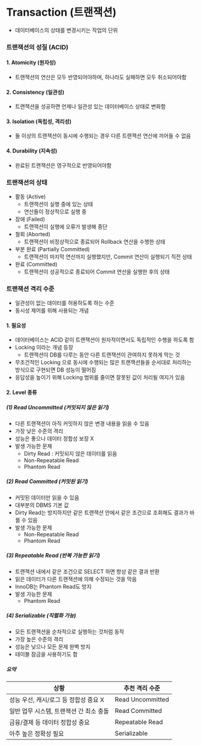 # Transaction (트랜잭션)
- 데이터베이스의 상태를 변경시키는 작업의 단위
### 트랜잭션의 성질 (ACID)
#### 1. Atomicity (원자성)
- 트랜잭션의 연산은 모두 반영되어야하며, 하나라도 실패하면 모두 취소되어야함
#### 2. Consistency (일관성)
- 트랜잭션을 성공하면 언제나 일관성 있는 데이터베이스 상태로 변화함
#### 3. Isolation (독립성, 격리성)
- 둘 이상의 트랜잭션이 동시에 수행되는 경우 다른 트랜잭션 연산에 끼어들 수 없음
#### 4. Durability (지속성)
- 완료된 트랜잭션은 영구적으로 반영되어야함
### 트랜잭션의 상태
- 활동 (Active)
    - 트랜잭션이 실행 중에 있는 상태
    - 연산들이 정상적으로 실행 중
- 장애 (Failed)
    - 트랜잭션이 실행에 오류가 발생해 중단
- 철회 (Aborted)
    - 트랜잭션이 비정상적으로 종료되어 Rollback 연산을 수행한 상태
- 부분 완료 (Partially Committed)
    - 트랜잭션이 마지막 연산까지 실행했지만, Commit 연산이 실행되기 직전 상태
- 완료 (Committed)
    - 트랜잭션이 성공적으로 종료되어 Commit 연산을 실행한 후의 상태
### 트랜잭션 격리 수준
- 일관성이 없는 데이터를 허용하도록 하는 수준
- 동시성 제어를 위해 사용되는 개념
#### 1. 필요성
- 데이터베이스는 ACID 같이 트랜잭션이 원자적이면서도 독립적인 수행을 하도록 함
- Locking 이라는 개념 등장
    - 트랜잭션이 DB를 다루는 동안 다른 트랜잭션이 관여하지 못하게 막는 것
- 무조건적인 Locking 으로 동시에 수행되는 많은 트랜잭션들을 순서대로 처리하는 방식으로 구현되면 DB 성능이 떨어짐
- 응답성을 높이기 위해 Locking 범위를 줄이면 잘못된 값이 처리될 여지가 있음
#### 2. Level 종류
##### (1) Read Uncommitted (커밋되지 않은 읽기)
- 다른 트랜잭션이 아직 커밋하지 않은 변경 내용을 읽을 수 있음
- 가장 낮은 수준의 격리
- 성능은 좋으나 데이터 정합성 보장 X
- 발생 가능한 문제
    - Dirty Read : 커밋되지 않은 데이터를 읽음
    - Non-Repeatable Read
    - Phantom Read
##### (2) Read Committed (커밋된 읽기)
- 커밋된 데이터만 읽을 수 있음
- 대부분의 DBMS 기본 값
- Dirty Read는 방지하지만 같은 트랜잭션 안에서 같은 조건으로 조회해도 결과가 바뀔 수 있음
- 발생 가능한 문제
    - Non-Repeatable Read
    - Phantom Read
##### (3) Repeatable Read (반복 가능한 읽기)
- 트랜잭션 내에서 같은 조건으로 SELECT 하면 항상 같은 결과 반환
- 읽은 데이터가 다른 트랜잭션에 의해 수정되는 것을 막음
- InnoDB는 Phantom Read도 방지
- 발생 가능한 문제
    - Phantom Read
##### (4) Serializable (직렬화 가능)
- 모든 트랜잭션을 순차적으로 실행하는 것처럼 동작
- 가장 높은 수준의 격리
- 성능은 낮으나 모든 문제 완벽 방지
- 테이블 잠금을 사용하기도 함
##### 요약
|상황|추천 격리 수준|
|--|--|
|성능 우선, 캐시/로그 등 정합성 중요 X| Read Uncommitted|
|일반 업무 시스템, 트랜잭션 간 최소 충돌|Read Committed|
|금융/결제 등 데이터 정합성 중요| Repeatable Read|
|아주 높은 정확성 필요|Serializable|
